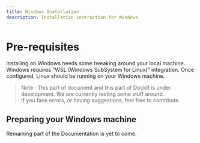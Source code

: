 ```yaml
---
title: Windows Installation
description: Installation instruction for Windows
---
```


# Pre-requisites

Installing on Windows needs some tweaking around your local machine. Windows requires "WSL (Windows SubSystem for Linux)" integration. Once configured, Linux should be running on your Windows machine.

> Note : This part of document and this part of DockR is under development. We are currently testing some stuff around.<br> If you face errors, or having suggestions, feel free to contribute.

## Preparing your Windows machine

Remaining part of the Documentation is yet to come.
